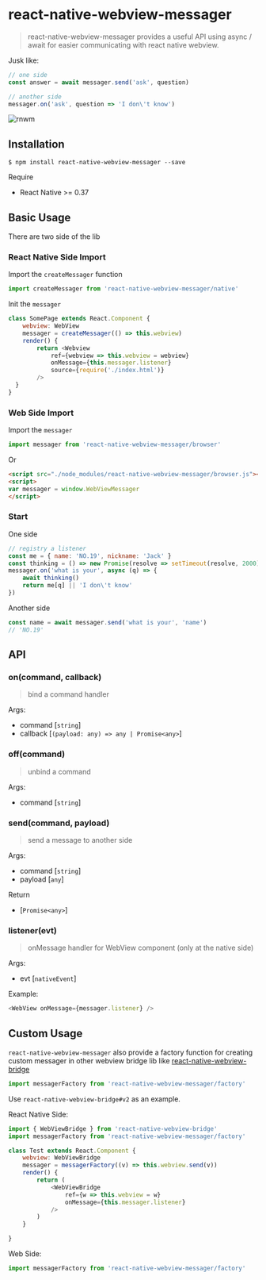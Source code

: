# react-native-webview-messager

> react-native-webview-messager provides a useful API using async / await for easier communicating with react native webview. 

Jusk like:

``` javascript
// one side
const answer = await messager.send('ask', question) 

// another side
messager.on('ask', question => 'I don\'t know')
```

![rnwm](https://cloud.githubusercontent.com/assets/5719833/20641896/1fb6431c-b43d-11e6-83ec-3fe78e49220f.gif)

## Installation

```
$ npm install react-native-webview-messager --save
```

Require

- React Native >= 0.37

## Basic Usage

There are two side of the lib

### React Native Side Import

Import the `createMessager` function

``` javascript
import createMessager from 'react-native-webview-messager/native'
```

Init the `messager`

``` javascript
class SomePage extends React.Component {
    webview: WebView
    messager = createMessager(() => this.webview)
    render() {
        return <Webview
            ref={webview => this.webview = webview}
            onMessage={this.messager.listener}
            source={require('./index.html')}
        />	
  }
}

```

### Web Side Import 

Import the `messager`

``` javascript
import messager from 'react-native-webview-messager/browser'
```

Or 

``` html
<script src="./node_modules/react-native-webview-messager/browser.js"></script>
<script>
var messager = window.WebViewMessager
</script>
```


### Start

One side

``` javascript
// registry a listener
const me = { name: 'NO.19', nickname: 'Jack' }
const thinking = () => new Promise(resolve => setTimeout(resolve, 2000))
messager.on('what is your', async (q) => {
    await thinking()
    return me[q] || 'I don\'t know'
}) 
```

Another side

``` javascript
const name = await messager.send('what is your', 'name')
// 'NO.19'
```


## API

### on(command, callback)

> bind a command handler

Args:

- command [`string`]
- callback [`(payload: any) => any | Promise<any>`] 


### off(command)

> unbind a command

Args:

- command [`string`]

### send(command, payload)

> send a message to another side

Args:

- command [`string`]
- payload [`any`]

Return

- [`Promise<any>`]

### listener(evt)

> onMessage handler for WebView component (only at the native side)

Args:

- evt [`nativeEvent`]

Example:

``` javascript
<WebView onMessage={messager.listener} />
```

## Custom Usage

`react-native-webview-messager` also provide a factory function for creating custom messager in other webview bridge lib like [react-native-webview-bridge](https://github.com/alinz/react-native-webview-bridge)

``` javascript
import messagerFactory from 'react-native-webview-messager/factory'
```

Use `react-native-webview-bridge#v2` as an example.

React Native Side:

``` javascript
import { WebViewBridge } from 'react-native-webview-bridge'
import messagerFactory from 'react-native-webview-messager/factory'

class Test extends React.Component {
    webview: WebViewBridge
    messager = messagerFactory((v) => this.webview.send(v))
    render() {
        return (
            <WebViewBridge
                ref={w => this.webview = w}
                onMessage={this.messager.listener}
            />
        )
    }

}

```

Web Side:

``` javascript 
import messagerFactory from 'react-native-webview-messager/factory'
```










